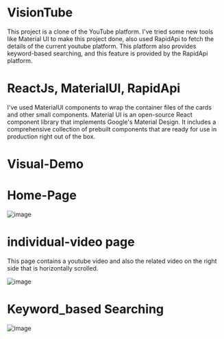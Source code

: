 # VisionTube

This project is a clone of the YouTube platform. I've tried some new tools like Material UI to make this project done, also used RapidApi to fetch the details of the current youtube platform. This platform also provides keyword-based searching, and this feature is provided by the RapidApi platform. 

# ReactJs, MaterialUI, RapidApi  

I've used MaterialUI components to wrap the container files of the cards and other small components. 
Material UI is an open-source React component library that implements Google's Material Design. It includes a comprehensive collection of prebuilt components that are ready for use in production right out of the box. 

# Visual-Demo

# Home-Page 

![image](https://github.com/Dhruv29103/VizionTube/assets/91152898/657f0d1c-d977-408e-87a4-b92fbee8287f)

# individual-video page 

This page contains a youtube video and also the related video on the right side that is horizontally scrolled. 

![image](https://github.com/Dhruv29103/VizionTube/assets/91152898/1ed2973e-0968-4ce7-bd60-fb3c99e0e850)

# Keyword_based Searching

![image](https://github.com/Dhruv29103/VizionTube/assets/91152898/642bb124-8512-4d07-ae6c-078805182aa3) 

            
